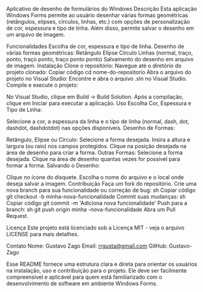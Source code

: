 Aplicativo de desenho de formulários do Windows
Descrição
Esta aplicação Windows Forms permite ao usuário desenhar várias formas geométricas (retângulos, elipses, círculos, linhas, etc.) com opções de personalização de cor, espessura e tipo de linha. Além disso, permite salvar o desenho em um arquivo de imagem.

Funcionalidades
Escolha de cor, espessura e tipo de linha.
Desenho de várias formas geométricas:
Retângulo
Elipse
Círculo
Linhas (normal, traço, ponto, traço ponto, traço ponto ponto)
Salvamento do desenho em arquivo de imagem.
Instalação
Clone o repositório: Navegue até o diretório do projeto clonado: Copiar código cd nome-do-repositorio Abra o arquivo do projeto no Visual Studio:
Encontre e abra o arquivo .sln no Visual Studio. Compile e execute o projeto:

No Visual Studio, clique em Build -> Build Solution. Após a compilação, clique em Iniciar para executar a aplicação. Uso Escolha Cor, Espessura e Tipo de Linha:

Selecione a cor, a espessura da linha e o tipo de linha (normal, dash, dot, dashdot, dashdotdot) nas opções disponíveis. Desenho de Formas:

Retângulo, Elipse ou Círculo: Selecione a forma desejada. Insira a altura e largura (ou raio) nos campos protegidos. Clique na posição desejada na área de desenho para criar a forma. Outras Formas: Selecione a forma desejada. Clique na área de desenho quantas vezes for possível para formar a forma. Salvando o Desenho:

Clique no ícone do disquete. Escolha o nome do arquivo e o local onde deseja salvar a imagem. Contribuição Faça um fork do repositório. Crie uma nova branch para sua funcionalidade ou correção de bug: sh Copiar código git checkout -b minha-nova-funcionalidade Commit suas mudanças: sh Copiar código git commit -m 'Adiciona nova funcionalidade' Push para a branch: sh git push origin minha -nova-funcionalidade Abra um Pull Request.

Licença Este projeto está licenciado sob a Licença MIT - veja o arquivo LICENSE para mais detalhes.

Contato Nome: Gustavo Zago Email: rrgusta@gmail.com GitHub: Gustavo-Zago

Esse README fornece uma estrutura clara e direta para orientar os usuários na instalação, uso e contribuição para o projeto. Ele deve ser facilmente compreensível e aplicável para quem está familiarizado com o desenvolvimento de software em ambiente Windows Forms.
